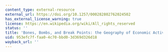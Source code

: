 ```yaml
---
content_type: external-resource
external_url: https://doi.org/10.1257/000282802762024502
has_external_license_warning: true
license: https://en.wikipedia.org/wiki/All_rights_reserved
status: ''
title: 'Bones, Bombs, and Break Points: the Geography of Economic Activity'
uid: 953efc7f-faa0-4c70-bbd0-3d369d326d18
wayback_url: ''
---
```

